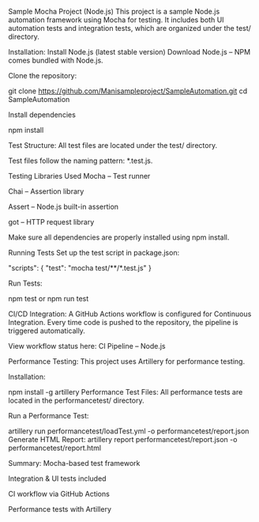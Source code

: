 Sample Mocha Project (Node.js)
This project is a sample Node.js automation framework using Mocha for testing. It includes both UI automation tests and integration tests, which are organized under the test/ directory.

Installation:
Install Node.js (latest stable version)
Download Node.js – NPM comes bundled with Node.js.

Clone the repository:

git clone https://github.com/Manisampleproject/SampleAutomation.git
cd SampleAutomation

Install dependencies

npm install

Test Structure:
All test files are located under the test/ directory.

Test files follow the naming pattern: *.test.js.

Testing Libraries Used
Mocha – Test runner

Chai – Assertion library

Assert – Node.js built-in assertion

got – HTTP request library

Make sure all dependencies are properly installed using npm install.

Running Tests
Set up the test script in package.json:

"scripts": {
  "test": "mocha test/**/*.test.js"
}

Run Tests:

npm test
or
npm run test

CI/CD Integration:
A GitHub Actions workflow is configured for Continuous Integration. Every time code is pushed to the repository, the pipeline is triggered automatically.

View workflow status here:
CI Pipeline – Node.js

Performance Testing:
This project uses Artillery for performance testing.

Installation:

npm install -g artillery
Performance Test Files:
All performance tests are located in the performancetest/ directory.

Run a Performance Test:

artillery run performancetest/loadTest.yml -o performancetest/report.json
Generate HTML Report:
artillery report performancetest/report.json -o performancetest/report.html

Summary:
Mocha-based test framework

Integration & UI tests included

CI workflow via GitHub Actions

Performance tests with Artillery

